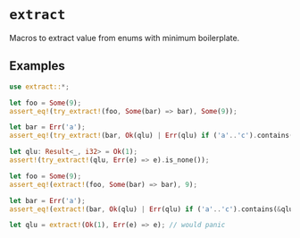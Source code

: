# `extract`

Macros to extract value from enums with minimum boilerplate.

## Examples

```rust
use extract::*;

let foo = Some(9);
assert_eq!(try_extract!(foo, Some(bar) => bar), Some(9));

let bar = Err('a');
assert_eq!(try_extract!(bar, Ok(qlu) | Err(qlu) if ('a'..'c').contains(&qlu) => qlu), Some('a'));

let qlu: Result<_, i32> = Ok(1);
assert!(try_extract!(qlu, Err(e) => e).is_none());

let foo = Some(9);
assert_eq!(extract!(foo, Some(bar) => bar), 9);

let bar = Err('a');
assert_eq!(extract!(bar, Ok(qlu) | Err(qlu) if ('a'..'c').contains(&qlu) => qlu), 'a');

let qlu = extract!(Ok(1), Err(e) => e); // would panic
```
